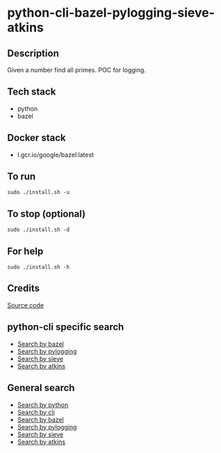 # python-cli-bazel-pylogging-sieve-atkins

## Description
Given a number find all primes.
POC for logging.

## Tech stack
- python
- bazel

## Docker stack
- l.gcr.io/google/bazel:latest

## To run
`sudo ./install.sh -u`

## To stop (optional)
`sudo ./install.sh -d`

## For help
`sudo ./install.sh -h`

## Credits
[Source code](https://www.geeksforgeeks.org/sieve-of-atkin/)

## python-cli specific search
- [Search by bazel](https://github.com/bearddan2000?tab=repositories&q=python-cli-bazel&type=&language=&sort=)
- [Search by pylogging](https://github.com/bearddan2000?tab=repositories&q=python-cli-pylogging&type=&language=&sort=)
- [Search by sieve](https://github.com/bearddan2000?tab=repositories&q=python-cli-sieve&type=&language=&sort=)
- [Search by atkins](https://github.com/bearddan2000?tab=repositories&q=python-cli-atkins&type=&language=&sort=)

## General search
- [Search by python](https://github.com/bearddan2000?tab=repositories&q=python&type=&language=&sort=)
- [Search by cli](https://github.com/bearddan2000?tab=repositories&q=cli&type=&language=&sort=)
- [Search by bazel](https://github.com/bearddan2000?tab=repositories&q=bazel&type=&language=&sort=)
- [Search by pylogging](https://github.com/bearddan2000?tab=repositories&q=pylogging&type=&language=&sort=)
- [Search by sieve](https://github.com/bearddan2000?tab=repositories&q=sieve&type=&language=&sort=)
- [Search by atkins](https://github.com/bearddan2000?tab=repositories&q=atkins&type=&language=&sort=)
